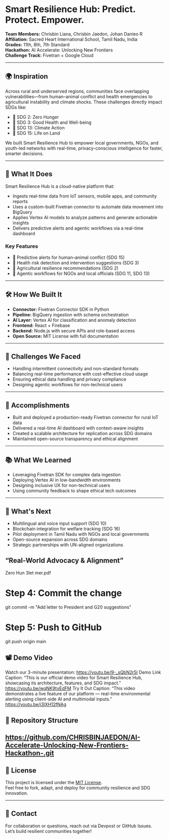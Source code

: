 # Smart Resilience Hub: Predict. Protect. Empower.

**Team Members:** Chrisbin Liana, Chrisbin Jaedon, Johan Danieo R  
**Affiliation:** Sacred Heart International School, Tamil Nadu, India  
**Grades:** 11th, 8th, 7th Standard  
**Hackathon:** AI Accelerate: Unlocking New Frontiers  
**Challenge Track:** Fivetran + Google Cloud

---

## 🌍 Inspiration

Across rural and underserved regions, communities face overlapping vulnerabilities—from human–animal conflict and health emergencies to agricultural instability and climate shocks. These challenges directly impact SDGs like:

- 🥗 SDG 2: Zero Hunger  
- 🏥 SDG 3: Good Health and Well-being  
- 🌱 SDG 13: Climate Action  
- 🐘 SDG 15: Life on Land  

We built Smart Resilience Hub to empower local governments, NGOs, and youth-led networks with real-time, privacy-conscious intelligence for faster, smarter decisions.

---

## 🚀 What It Does

Smart Resilience Hub is a cloud-native platform that:

- Ingests real-time data from IoT sensors, mobile apps, and community reports  
- Uses a custom-built Fivetran connector to automate data movement into BigQuery  
- Applies Vertex AI models to analyze patterns and generate actionable insights  
- Delivers predictive alerts and agentic workflows via a real-time dashboard

### Key Features

- 🐾 Predictive alerts for human–animal conflict (SDG 15)  
- 🏥 Health risk detection and intervention suggestions (SDG 3)  
- 🌾 Agricultural resilience recommendations (SDG 2)  
- 🧭 Agentic workflows for NGOs and local officials (SDG 11, SDG 13)

---

## 🛠️ How We Built It

- **Connector:** Fivetran Connector SDK in Python  
- **Pipeline:** BigQuery ingestion with schema orchestration  
- **AI Layer:** Vertex AI for classification and anomaly detection  
- **Frontend:** React + Firebase  
- **Backend:** Node.js with secure APIs and role-based access  
- **Open Source:** MIT License with full documentation

---

## 🧩 Challenges We Faced

- Handling intermittent connectivity and non-standard formats  
- Balancing real-time performance with cost-effective cloud usage  
- Ensuring ethical data handling and privacy compliance  
- Designing agentic workflows for non-technical users

---

## 🏅 Accomplishments

- Built and deployed a production-ready Fivetran connector for rural IoT data  
- Delivered a real-time AI dashboard with context-aware insights  
- Created a scalable architecture for replication across SDG domains  
- Maintained open-source transparency and ethical alignment

---

## 📚 What We Learned

- Leveraging Fivetran SDK for complex data ingestion  
- Deploying Vertex AI in low-bandwidth environments  
- Designing inclusive UX for non-technical users  
- Using community feedback to shape ethical tech outcomes

---

## 🔮 What's Next

- Multilingual and voice input support (SDG 10)  
- Blockchain integration for welfare tracking (SDG 16)  
- Pilot deployment in Tamil Nadu with NGOs and local governments  
- Open-source expansion across SDG domains  
- Strategic partnerships with UN-aligned organizations
## “Real-World Advocacy & Alignment”
Zero Hun 3let mer.pdf
# Step 4: Commit the change
git commit -m "Add letter to President and G20 suggestions"


# Step 5: Push to GitHub
git push origin main

## 📽️ Demo Video

Watch our 3-minute presentation: 
https://youtu.be/9-_sQbN2r5I
Demo Link Caption:
“This is our official demo video for Smart Resilience Hub, showcasing its architecture, features, and SDG impact.”
https://youtu.be/wqNK9tvEdFM
Try It Out Caption:
“This video demonstrates a live feature of our platform — real-time environmental alerting using client-side AI and multimodal inputs.”
https://youtu.be/j3lXH12fNAg



## 📂 Repository Structure
https://github.com/CHRISBINJAEDON/AI-Accelerate-Unlocking-New-Frontiers-Hackathon-.git
---

## 📄 License

This project is licensed under the [MIT License](LICENSE).  
Feel free to fork, adapt, and deploy for community resilience and SDG innovation.

---

## 🤝 Contact

For collaboration or questions, reach out via Devpost or GitHub Issues.  
Let’s build resilient communities together!
